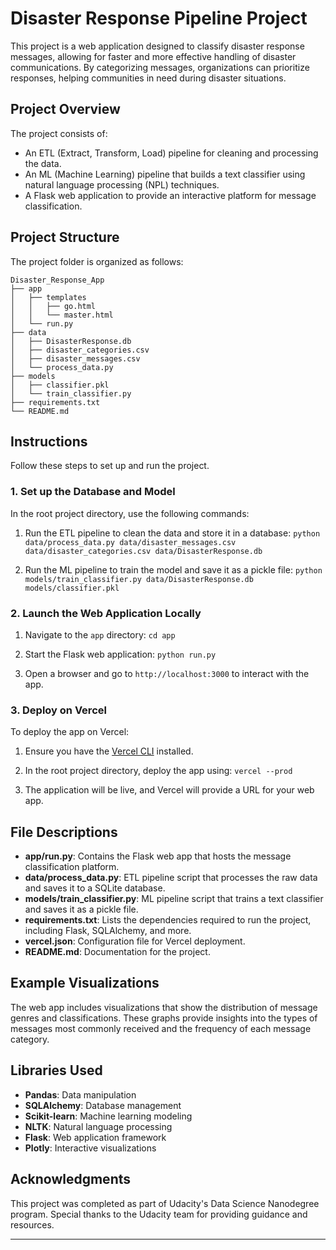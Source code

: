 # Disaster Response Pipeline Project

This project is a web application designed to classify disaster response messages, allowing for faster and more effective handling of disaster communications. By categorizing messages, organizations can prioritize responses, helping communities in need during disaster situations.

## Project Overview

The project consists of:
- An ETL (Extract, Transform, Load) pipeline for cleaning and processing the data.
- An ML (Machine Learning) pipeline that builds a text classifier using natural language processing (NPL) techniques.
- A Flask web application to provide an interactive platform for message classification.

## Project Structure

The project folder is organized as follows:

```
Disaster_Response_App
├── app
│   ├── templates
│   │   ├── go.html
│   │   └── master.html
│   └── run.py
├── data
│   ├── DisasterResponse.db
│   ├── disaster_categories.csv
│   ├── disaster_messages.csv
│   └── process_data.py
├── models
│   ├── classifier.pkl
│   └── train_classifier.py
├── requirements.txt
└── README.md
```

## Instructions

Follow these steps to set up and run the project.

### 1. Set up the Database and Model

In the root project directory, use the following commands:

1. Run the ETL pipeline to clean the data and store it in a database:
   `python data/process_data.py data/disaster_messages.csv data/disaster_categories.csv data/DisasterResponse.db`
  
2. Run the ML pipeline to train the model and save it as a pickle file:
   `python models/train_classifier.py data/DisasterResponse.db models/classifier.pkl`

### 2. Launch the Web Application Locally

1. Navigate to the `app` directory:
   `cd app`
  
2. Start the Flask web application:
   `python run.py`

3. Open a browser and go to `http://localhost:3000` to interact with the app.

### 3. Deploy on Vercel

To deploy the app on Vercel:

1. Ensure you have the [Vercel CLI](https://vercel.com/docs/cli) installed.
  
2. In the root project directory, deploy the app using:
   `vercel --prod`
  
3. The application will be live, and Vercel will provide a URL for your web app.

## File Descriptions

- **app/run.py**: Contains the Flask web app that hosts the message classification platform.
- **data/process_data.py**: ETL pipeline script that processes the raw data and saves it to a SQLite database.
- **models/train_classifier.py**: ML pipeline script that trains a text classifier and saves it as a pickle file.
- **requirements.txt**: Lists the dependencies required to run the project, including Flask, SQLAlchemy, and more.
- **vercel.json**: Configuration file for Vercel deployment.
- **README.md**: Documentation for the project.

## Example Visualizations

The web app includes visualizations that show the distribution of message genres and classifications. These graphs provide insights into the types of messages most commonly received and the frequency of each message category.

## Libraries Used

- **Pandas**: Data manipulation
- **SQLAlchemy**: Database management
- **Scikit-learn**: Machine learning modeling
- **NLTK**: Natural language processing
- **Flask**: Web application framework
- **Plotly**: Interactive visualizations

## Acknowledgments

This project was completed as part of Udacity's Data Science Nanodegree program. Special thanks to the Udacity team for providing guidance and resources.

---
